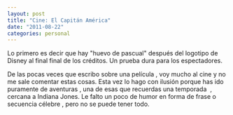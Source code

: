 ```yaml
---
layout: post
title: "Cine: El Capitán América"
date: "2011-08-22"
categories: personal
---
```


Lo primero es decir que hay "huevo de pascual" después del logotipo de Disney al final final de los créditos. Un prueba dura para los espectadores.

De las pocas veces que escribo sobre una película , voy mucho al cine y no me sale comentar estas cosas. Esta vez lo hago con ilusión porque has ido puramente de aventuras , una de esas que recuerdas una temporada  , cercana a Indiana Jones. Le falto un poco de humor en forma de frase o secuencia célebre , pero no se puede tener todo.
